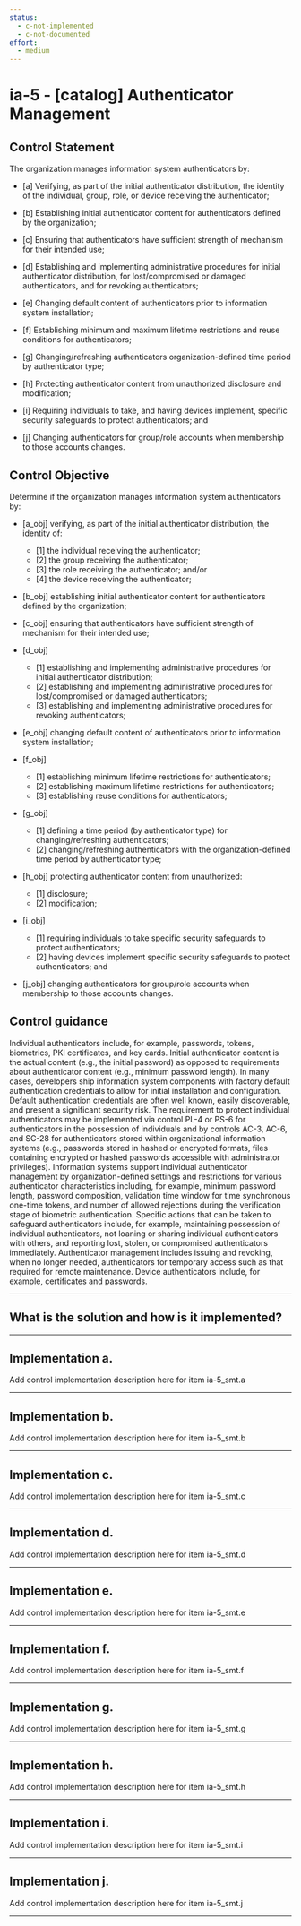 ```yaml
---
status:
  - c-not-implemented
  - c-not-documented
effort:
  - medium
---
```


# ia-5 - \[catalog\] Authenticator Management

## Control Statement

The organization manages information system authenticators by:

- \[a\] Verifying, as part of the initial authenticator distribution, the identity of the individual, group, role, or device receiving the authenticator;

- \[b\] Establishing initial authenticator content for authenticators defined by the organization;

- \[c\] Ensuring that authenticators have sufficient strength of mechanism for their intended use;

- \[d\] Establishing and implementing administrative procedures for initial authenticator distribution, for lost/compromised or damaged authenticators, and for revoking authenticators;

- \[e\] Changing default content of authenticators prior to information system installation;

- \[f\] Establishing minimum and maximum lifetime restrictions and reuse conditions for authenticators;

- \[g\] Changing/refreshing authenticators organization-defined time period by authenticator type;

- \[h\] Protecting authenticator content from unauthorized disclosure and modification;

- \[i\] Requiring individuals to take, and having devices implement, specific security safeguards to protect authenticators; and

- \[j\] Changing authenticators for group/role accounts when membership to those accounts changes.

## Control Objective

Determine if the organization manages information system authenticators by:

- \[a_obj\] verifying, as part of the initial authenticator distribution, the identity of:

  - \[1\] the individual receiving the authenticator;
  - \[2\] the group receiving the authenticator;
  - \[3\] the role receiving the authenticator; and/or
  - \[4\] the device receiving the authenticator;

- \[b_obj\] establishing initial authenticator content for authenticators defined by the organization;

- \[c_obj\] ensuring that authenticators have sufficient strength of mechanism for their intended use;

- \[d_obj\]

  - \[1\] establishing and implementing administrative procedures for initial authenticator distribution;
  - \[2\] establishing and implementing administrative procedures for lost/compromised or damaged authenticators;
  - \[3\] establishing and implementing administrative procedures for revoking authenticators;

- \[e_obj\] changing default content of authenticators prior to information system installation;

- \[f_obj\]

  - \[1\] establishing minimum lifetime restrictions for authenticators;
  - \[2\] establishing maximum lifetime restrictions for authenticators;
  - \[3\] establishing reuse conditions for authenticators;

- \[g_obj\]

  - \[1\] defining a time period (by authenticator type) for changing/refreshing authenticators;
  - \[2\] changing/refreshing authenticators with the organization-defined time period by authenticator type;

- \[h_obj\] protecting authenticator content from unauthorized:

  - \[1\] disclosure;
  - \[2\] modification;

- \[i_obj\]

  - \[1\] requiring individuals to take specific security safeguards to protect authenticators;
  - \[2\] having devices implement specific security safeguards to protect authenticators; and

- \[j_obj\] changing authenticators for group/role accounts when membership to those accounts changes.

## Control guidance

Individual authenticators include, for example, passwords, tokens, biometrics, PKI certificates, and key cards. Initial authenticator content is the actual content (e.g., the initial password) as opposed to requirements about authenticator content (e.g., minimum password length). In many cases, developers ship information system components with factory default authentication credentials to allow for initial installation and configuration. Default authentication credentials are often well known, easily discoverable, and present a significant security risk. The requirement to protect individual authenticators may be implemented via control PL-4 or PS-6 for authenticators in the possession of individuals and by controls AC-3, AC-6, and SC-28 for authenticators stored within organizational information systems (e.g., passwords stored in hashed or encrypted formats, files containing encrypted or hashed passwords accessible with administrator privileges). Information systems support individual authenticator management by organization-defined settings and restrictions for various authenticator characteristics including, for example, minimum password length, password composition, validation time window for time synchronous one-time tokens, and number of allowed rejections during the verification stage of biometric authentication. Specific actions that can be taken to safeguard authenticators include, for example, maintaining possession of individual authenticators, not loaning or sharing individual authenticators with others, and reporting lost, stolen, or compromised authenticators immediately. Authenticator management includes issuing and revoking, when no longer needed, authenticators for temporary access such as that required for remote maintenance. Device authenticators include, for example, certificates and passwords.

______________________________________________________________________

## What is the solution and how is it implemented?

<!-- Please leave this section blank and enter implementation details in the parts below. -->

______________________________________________________________________

## Implementation a.

Add control implementation description here for item ia-5_smt.a

______________________________________________________________________

## Implementation b.

Add control implementation description here for item ia-5_smt.b

______________________________________________________________________

## Implementation c.

Add control implementation description here for item ia-5_smt.c

______________________________________________________________________

## Implementation d.

Add control implementation description here for item ia-5_smt.d

______________________________________________________________________

## Implementation e.

Add control implementation description here for item ia-5_smt.e

______________________________________________________________________

## Implementation f.

Add control implementation description here for item ia-5_smt.f

______________________________________________________________________

## Implementation g.

Add control implementation description here for item ia-5_smt.g

______________________________________________________________________

## Implementation h.

Add control implementation description here for item ia-5_smt.h

______________________________________________________________________

## Implementation i.

Add control implementation description here for item ia-5_smt.i

______________________________________________________________________

## Implementation j.

Add control implementation description here for item ia-5_smt.j

______________________________________________________________________
